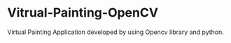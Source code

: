 # Vitrual-Painting-OpenCV
Virtual Painting Application developed by  using Opencv library and python.
